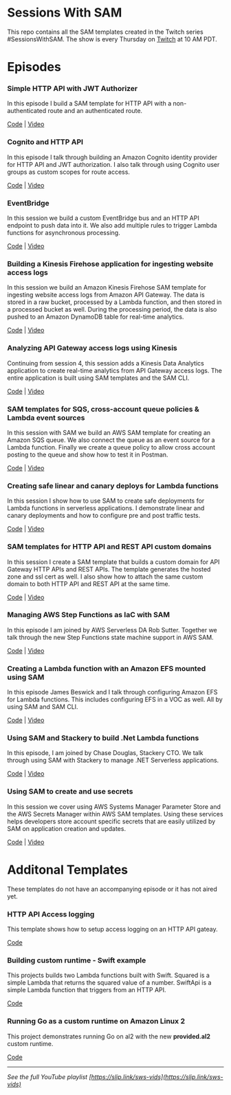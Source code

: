 <!-- Copyright 2020 Amazon.com, Inc. or its affiliates. All Rights Reserved.
SPDX-License-Identifier: MIT-0
//
Permission is hereby granted, free of charge, to any person obtaining a copy of this
software and associated documentation files (the "Software"), to deal in the Software
without restriction, including without limitation the rights to use, copy, modify,
merge, publish, distribute, sublicense, and/or sell copies of the Software, and to
permit persons to whom the Software is furnished to do so.
//
THE SOFTWARE IS PROVIDED "AS IS", WITHOUT WARRANTY OF ANY KIND, EXPRESS OR IMPLIED,
INCLUDING BUT NOT LIMITED TO THE WARRANTIES OF MERCHANTABILITY, FITNESS FOR A
PARTICULAR PURPOSE AND NONINFRINGEMENT. IN NO EVENT SHALL THE AUTHORS OR COPYRIGHT
HOLDERS BE LIABLE FOR ANY CLAIM, DAMAGES OR OTHER LIABILITY, WHETHER IN AN ACTION
OF CONTRACT, TORT OR OTHERWISE, ARISING FROM, OUT OF OR IN CONNECTION WITH THE
SOFTWARE OR THE USE OR OTHER DEALINGS IN THE SOFTWARE. -->

# Sessions With SAM

This repo contains all the SAM templates created in the Twitch series #SessionsWithSAM. The show is every Thursday on [Twitch](https://twitch.tv/aws) at 10 AM PDT.

# Episodes


### Simple HTTP API with JWT Authorizer
In this episode I build a SAM template for HTTP API with a non-authenticated route and an authenticated route.

[Code](./http-api/README.md) | [Video](https://youtu.be/klOScYEojzY)

### Cognito and HTTP API
In this episode I talk through building an Amazon Cognito identity provider for HTTP API and JWT authorization. I also talk through using Cognito user groups as custom scopes for route access.

[Code](./cognito/README.md) | [Video](https://youtu.be/nBtWCjKd72M)

### EventBridge

In this session we build a custom EventBridge bus and an HTTP API endpoint to push data into it. We also add multiple rules to trigger Lambda functions for asynchronous processing.

[Code](./eventbridge/README.md) | [Video](https://youtu.be/73R02KufLac)

### Building a Kinesis Firehose application for ingesting website access logs

In this session we build an Amazon Kinesis Firehose SAM template for ingesting website access logs from Amazon API Gateway. The data is stored in a raw bucket, processed by a Lambda function, and then stored in a processed bucket as well. During the processing period, the data is also pushed to an Amazon DynamoDB table for real-time analytics.

[Code](./kinesis-firehose/README.md) | [Video](https://youtu.be/jdTBtaxs0hA)

### Analyzing API Gateway access logs using Kinesis

Continuing from session 4, this session adds a Kinesis Data Analytics application to create real-time analytics from API Gateway access logs. The entire application is built using SAM templates and the SAM CLI.

[Code](./kinesis-firehose/README.md) | [Video](https://youtu.be/ce0v-q9EVTQ)

### SAM templates for SQS, cross-account queue policies & Lambda event sources

In this session with SAM we build an AWS SAM template for creating an Amazon SQS queue. We also connect the queue as an event source for a Lambda function. Finally we create a queue policy to allow cross account posting to the queue and show how to test it in Postman.

[Code](./SQS/README.md) | [Video](https://youtu.be/q2rbHMyJBDY)

### Creating safe linear and canary deploys for Lambda functions

In this session I show how to use SAM to create safe deployments for Lambda functions in serverless applications. I demonstrate linear and canary deployments and how to configure pre and post traffic tests.

[Code](./safe-deploy/README.md) | [Video](https://youtu.be/RE4r_6edaXc)

### SAM templates for HTTP API and REST API custom domains

In this session I create a SAM template that builds a custom domain for API Gateway HTTP APIs and REST APIs. The template generates the hosted zone and ssl cert as well. I also show how to attach the same custom domain to both HTTP API and REST API at the same time.

[Code](./custom-domains/README.md) | [Video](https://youtu.be/4uXEGNKU5NI)

### Managing AWS Step Functions as IaC with SAM

In this episode I am joined by AWS Serverless DA Rob Sutter. Together we talk through the new Step Functions state machine support in AWS SAM.

[Code](./step-functions/README.md) | [Video](https://youtu.be/BguUgdZwymQ)

### Creating a Lambda function with an Amazon EFS mounted using SAM

In this episode James Beswick and I talk through configuring Amazon EFS for Lambda functions. This includes configuring EFS in a VOC as well. All by using SAM and SAM CLI.

[Code](https://github.com/aws-samples/aws-lambda-efs-samples) | [Video](https://youtu.be/up1op216trk)

### Using SAM and Stackery to build .Net Lambda functions

In this episode, I am joined by Chase Douglas, Stackery CTO. We talk through using SAM with Stackery to manage .NET Serverless applications.

[Code](./dotnet-api/README.md) | [Video](https://youtu.be/PGA8hbydHUA)

### Using SAM to create and use secrets

In this session we cover using AWS Systems Manager Parameter Store and the AWS Secrets Manager within AWS SAM templates. Using these services helps developers store account specific secrets that are easily utilized by SAM on application creation and updates.

[Code](./secrets/README.md) | [Video](https://youtu.be/aBPWq8SD8WA)

# Additonal Templates

These templates do not have an accompanying episode or it has not aired yet.

### HTTP API Access logging
This template shows how to setup access logging on an HTTP API gateay.

[Code](./http-api-logging/README.md)

### Building custom runtime - Swift example

This projects builds two Lambda functions built with Swift. Squared is a simple Lambda that returns the squared value of a number. SwiftApi is a simple Lambda function that triggers from an HTTP API.

[Code](./swift-custom-runtime/README.md)

### Running Go as a custom runtime on Amazon Linux 2

This project demonstrates running Go on al2 with the new **provided.al2** custom runtime.

[Code](./go-al2/README.md)

- - - - - - - - - - - - - - - - - - - - - - - -

*See the full YouTube playlist [https://slip.link/sws-vids](https://slip.link/sws-vids)*
